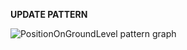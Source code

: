 **UPDATE PATTERN**


![PositionOnGroundLevel pattern graph](https://github.com/ICCD-MiBACT/ArCo/blob/DEV-1.3.0/ArCo-release/DocumentationArchitecturalOrLandscapeHeritage\PositionOnGroundLevel\PositionOnGroundLevel.drawio.png?raw=true)
